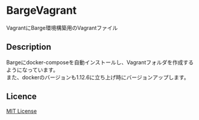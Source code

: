 BargeVagrant
====

VagrantにBarge環境構築用のVagrantファイル


## Description
Bargeにdocker-composeを自動インストールし、Vagrantフォルダを作成するようになっています。  
また、dockerのバージョンも1.12.6に立ち上げ時にバージョンアップします。

## Licence

[MIT License](https://github.com/kangju/BargeVagrant/blob/master/LICENSE.txt)